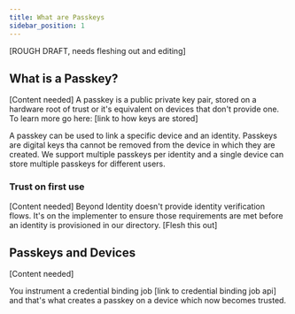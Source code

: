 ```yaml
---
title: What are Passkeys
sidebar_position: 1
---
```


[ROUGH DRAFT, needs fleshing out and editing]


## What is a Passkey?

[Content needed]
A passkey is a public private key pair, stored on a hardware root of trust or it's equivalent on devices that don't provide one. To learn more go here: [link to how keys are stored]

A passkey can be used to link a specific device and an identity. 
Passkeys are digital keys tha cannot be removed from the device in which they are created. 
We support multiple passkeys per identity and a single device can store multiple passkeys for different users. 

### Trust on first use

[Content needed]
Beyond Identity doesn't provide identity verification flows. It's on the implementer to ensure those requirements are met before an identity is provisioned in our directory. [Flesh this out]

## Passkeys and Devices

[Content needed]

You instrument a credential binding job [link to credential binding job api] and that's what creates a passkey on a device which now becomes trusted. 




